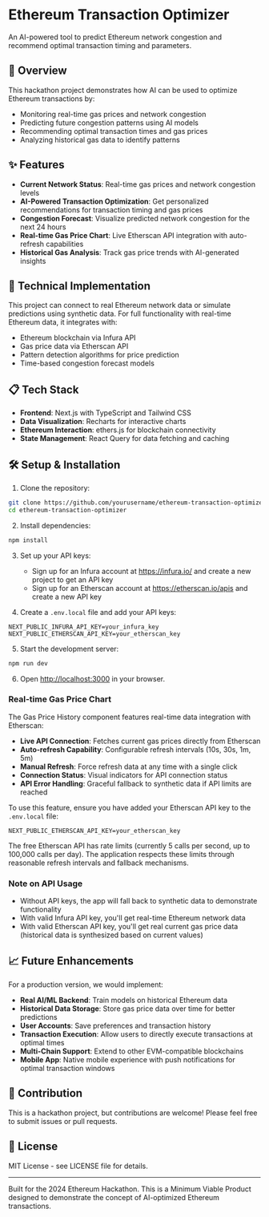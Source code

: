 # Ethereum Transaction Optimizer

An AI-powered tool to predict Ethereum network congestion and recommend optimal transaction timing and parameters.

## 🚀 Overview

This hackathon project demonstrates how AI can be used to optimize Ethereum transactions by:

- Monitoring real-time gas prices and network congestion
- Predicting future congestion patterns using AI models
- Recommending optimal transaction times and gas prices
- Analyzing historical gas data to identify patterns

## ✨ Features

- **Current Network Status**: Real-time gas prices and network congestion levels
- **AI-Powered Transaction Optimization**: Get personalized recommendations for transaction timing and gas prices
- **Congestion Forecast**: Visualize predicted network congestion for the next 24 hours
- **Real-time Gas Price Chart**: Live Etherscan API integration with auto-refresh capabilities
- **Historical Gas Analysis**: Track gas price trends with AI-generated insights

## 🔧 Technical Implementation

This project can connect to real Ethereum network data or simulate predictions using synthetic data. For full functionality with real-time Ethereum data, it integrates with:

- Ethereum blockchain via Infura API
- Gas price data via Etherscan API
- Pattern detection algorithms for price prediction
- Time-based congestion forecast models

## 📋 Tech Stack

- **Frontend**: Next.js with TypeScript and Tailwind CSS
- **Data Visualization**: Recharts for interactive charts
- **Ethereum Interaction**: ethers.js for blockchain connectivity
- **State Management**: React Query for data fetching and caching

## 🛠️ Setup & Installation

1. Clone the repository:
```bash
git clone https://github.com/yourusername/ethereum-transaction-optimizer.git
cd ethereum-transaction-optimizer
```

2. Install dependencies:
```bash
npm install
```

3. Set up your API keys:
   - Sign up for an Infura account at https://infura.io/ and create a new project to get an API key
   - Sign up for an Etherscan account at https://etherscan.io/apis and create a new API key

4. Create a `.env.local` file and add your API keys:
```
NEXT_PUBLIC_INFURA_API_KEY=your_infura_key
NEXT_PUBLIC_ETHERSCAN_API_KEY=your_etherscan_key
```

5. Start the development server:
```bash
npm run dev
```

6. Open [http://localhost:3000](http://localhost:3000) in your browser.

### Real-time Gas Price Chart

The Gas Price History component features real-time data integration with Etherscan:

- **Live API Connection**: Fetches current gas prices directly from Etherscan
- **Auto-refresh Capability**: Configurable refresh intervals (10s, 30s, 1m, 5m)
- **Manual Refresh**: Force refresh data at any time with a single click
- **Connection Status**: Visual indicators for API connection status
- **API Error Handling**: Graceful fallback to synthetic data if API limits are reached

To use this feature, ensure you have added your Etherscan API key to the `.env.local` file:

```
NEXT_PUBLIC_ETHERSCAN_API_KEY=your_etherscan_key
```

The free Etherscan API has rate limits (currently 5 calls per second, up to 100,000 calls per day). The application respects these limits through reasonable refresh intervals and fallback mechanisms.

### Note on API Usage

- Without API keys, the app will fall back to synthetic data to demonstrate functionality
- With valid Infura API key, you'll get real-time Ethereum network data
- With valid Etherscan API key, you'll get real current gas price data (historical data is synthesized based on current values)

## 📈 Future Enhancements

For a production version, we would implement:

- **Real AI/ML Backend**: Train models on historical Ethereum data
- **Historical Data Storage**: Store gas price data over time for better predictions
- **User Accounts**: Save preferences and transaction history
- **Transaction Execution**: Allow users to directly execute transactions at optimal times
- **Multi-Chain Support**: Extend to other EVM-compatible blockchains
- **Mobile App**: Native mobile experience with push notifications for optimal transaction windows

## 👥 Contribution

This is a hackathon project, but contributions are welcome! Please feel free to submit issues or pull requests.

## 📄 License

MIT License - see LICENSE file for details.

---

Built for the 2024 Ethereum Hackathon. This is a Minimum Viable Product designed to demonstrate the concept of AI-optimized Ethereum transactions.
